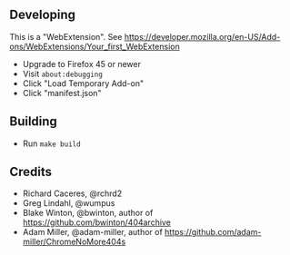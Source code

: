 ## Developing

This is a "WebExtension". See https://developer.mozilla.org/en-US/Add-ons/WebExtensions/Your_first_WebExtension

- Upgrade to Firefox 45 or newer
- Visit `about:debugging`
- Click "Load Temporary Add-on"
- Click "manifest.json"

## Building

- Run `make build`


## Credits

  - Richard Caceres, @rchrd2
  - Greg Lindahl, @wumpus
  - Blake Winton, @bwinton, author of https://github.com/bwinton/404archive
  - Adam Miller, @adam-miller, author of https://github.com/adam-miller/ChromeNoMore404s
